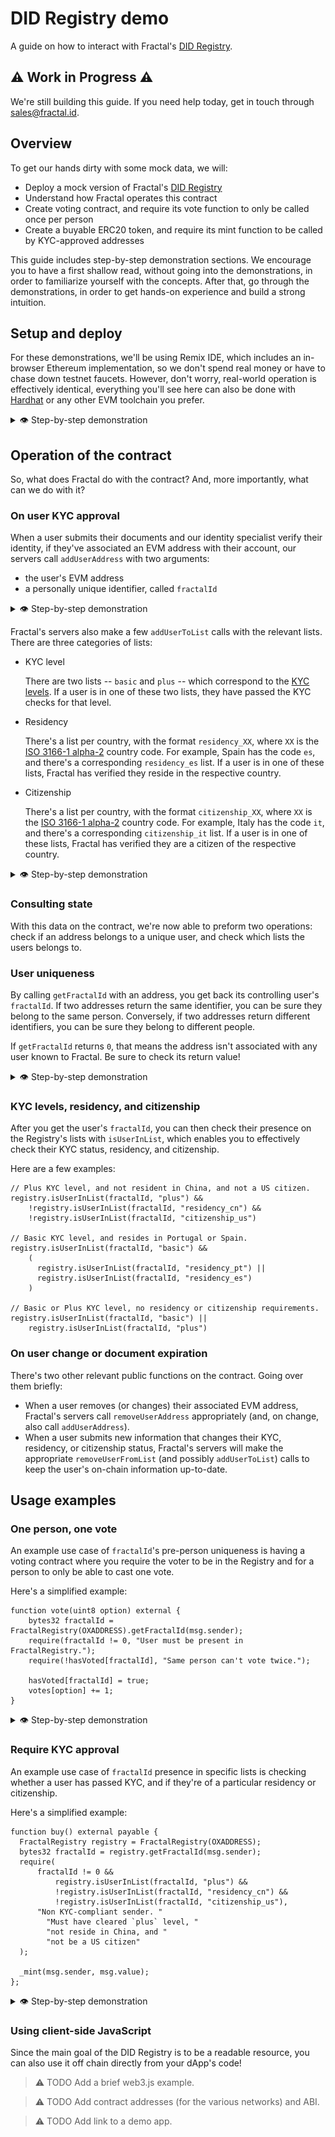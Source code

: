 # DID Registry demo

A guide on how to interact with Fractal's [DID Registry](https://github.com/trustfractal/web3-identity#option-2-did-registry-lookup).

## ⚠️ Work in Progress ⚠️

We're still building this guide. If you need help today, get in touch through <sales@fractal.id>.

## Overview

To get our hands dirty with some mock data, we will:

- Deploy a mock version of Fractal's [DID Registry](https://github.com/trustfractal/web3-identity/blob/main/FractalRegistry.sol)
- Understand how Fractal operates this contract
- Create voting contract, and require its vote function to only be called once per person
- Create a buyable ERC20 token, and require its mint function to be called by KYC-approved addresses

This guide includes step-by-step demonstration sections. We encourage you to have a first shallow read, without going into the demonstrations, in order to familiarize yourself with the concepts. After that, go through the demonstrations, in order to get hands-on experience and build a strong intuition.

## Setup and deploy

For these demonstrations, we'll be using Remix IDE, which includes an in-browser Ethereum implementation, so we don't spend real money or have to chase down testnet faucets. However, don't worry, real-world operation is effectively identical, everything you'll see here can also be done with [Hardhat](https://hardhat.org/) or any other EVM toolchain you prefer.

<details>
  <summary>👁 Step-by-step demonstration</summary>

In order to make this guide accessible to non-blockchain developers, we've included step-by-step screenshots. If you're a blockchain developer and you're familiar with Remix IDE, feel free to skip these.

Let's get started! First off, let's start by deploying our own copy of a FractalRegistry.

- Go to [Remix IDE](https://remix.ethereum.org/) and clone this git repo as a workspace.

  <details>
    <summary>📸 Step-by-step screenshots</summary>

  - On your browser, go to `https://remix.ethereum.org/`. Accept or decline their analytics collection.

    <img src="media/01-01.png" />

  - Click through the welcome wizard.

    <img src="media/01-02.png" />

  - The Remix IDE should now be ready to be used. You should look like this:

    <img src="media/01-03.png" />

  - Click on "Clone Git Repository"

    <img src="media/01-04.png" />

  - Input `https://github.com/trustfractal/did_registry_demo` and click "Ok"

    <img src="media/01-05.png" />

  - Remix will take a few seconds to do the clone. After it's done, you should see new files on the left bar:

    <img src="media/01-06.png" />

  </details>

- Compile and deploy the `contracts/1_FractalRegistry.sol` contract. Use your own address as `root`.

  <details>
    <summary>📸 Step-by-step screenshots</summary>

  - On the file browser on the left, click "contracts", and then "1_FractalRegistry.sol".

    <img src="media/01-07.png" />

  - With that file open, click on the "Solidity compiler" tab

    <img src="media/01-08.png" />

  - Click on the "Compile 01_FractalRegistry.sol" button

    <img src="media/01-09.png" />

  - Everything should go well, and you should see a green checkmark on the tab

    <img src="media/01-10.png" />

  - Next, click on the "Deploy & run transactions" tab

    <img src="media/01-11.png" />

  - We're now going to deploy the contract we've just deployed. In order to do that, the contract needs to know who will be able to change its state. That's going to be the account we're currently using. Click on the "Copy account to clipboard" button.

    <img src="media/01-13.png" />

  - Paste it on the box to the right of the "Deploy" button, and press that button.

    <img src="media/01-14.png" />

  - The contract is now deployed. You should be able to see three consequences:

    1. Your account's balance went down a little bit. This is because it was spent as gas to perform the deployment.
    2. You should see a success message on the console on the bottom.
    3. You should now have a contract entry on the bottom left.

    <img src="media/01-15.png" />

We now have a working FractalRegistry deployment to play around with! 🎉

  </details>

</details>

## Operation of the contract

So, what does Fractal do with the contract? And, more importantly, what can we do with it?

### On user KYC approval

When a user submits their documents and our identity specialist verify their identity, if they've associated an EVM address with their account, our servers call `addUserAddress` with two arguments:

- the user's EVM address
- a personally unique identifier, called `fractalId`

<details>
  <summary>👁 Step-by-step demonstration</summary>

TODO-screenshots

Let's use ourselves as an example.

- Go to the "Deploy & run transactions"
  - Click the arrow on the left of "FRACTALREGISTRY", below "Deployed Contracts"
  - Click the arrow on the right of "addUserAddre..."
    - On the `addr` field, paste your own address
    - On the `fractalId` field, let's paste:
      ```
      0x0123456789ABCDEF0123456789ABCDEF0123456789ABCDEF0123456789ABCDEF
      ```
      As mentioned, when Fractal's servers call this method, this value is a personal unique identifier.
  - Click "transact"

Our address is now in the FractalRegistry! 🚀

</details>

Fractal's servers also make a few `addUserToList` calls with the relevant lists. There are three categories of lists:

- KYC level

  There are two lists -- `basic` and `plus` -- which correspond to the [KYC levels](https://docs.developer.fractal.id/kyc-levels). If a user is in one of these two lists, they have passed the KYC checks for that level.

- Residency

  There's a list per country, with the format `residency_XX`, where `XX` is the [ISO 3166-1 alpha-2](https://en.wikipedia.org/wiki/ISO_3166-1_alpha-2) country code. For example, Spain has the code `es`, and there's a corresponding `residency_es` list. If a user is in one of these lists, Fractal has verified they reside in the respective country.

- Citizenship

  There's a list per country, with the format `citizenship_XX`, where `XX` is the [ISO 3166-1 alpha-2](https://en.wikipedia.org/wiki/ISO_3166-1_alpha-2) country code. For example, Italy has the code `it`, and there's a corresponding `citizenship_it` list. If a user is in one of these lists, Fractal has verified they are a citizen of the respective country.

<details>
  <summary>👁 Step-by-step demonstration</summary>

TODO-screenshots

Let's use ourselves as an example. Let's pretend we're a Portuguese citizen (`pt`) that lives in Finland (`fi`) that has passed KYC level `plus`.

- Go to the "Deploy & run transactions"

  - Click the arrow on the left of "FRACTALREGISTRY", below "Deployed Contracts"
  - Click the arrow on the right of "addUserToList"
    - On the `userId` field, paste the fractalId we've used before:
      ```
      0x0000000000000000000000000000000000000000000000000000000000000001
      ```
    - On the `listId` field, put in `plus`
  - Click "transact"

    You should see an entry on the console (bottom portion of the window) with a big green checkmark, which indicates success.

  - Let's do another "addUserToList" call for our citizenship
    - On the `listId` field, put in `citizenship_pt`
  - Let's do another "addUserToList" call for our residency
    - On the `listId` field, put in `residency_fi`
  - Click "transact"

        You should see another success checkmark on the console

We've now successfully emulated Fractal's operation of the contract, and we can now see how we'd interact with it to check a user's status! 🕵️

</details>

### Consulting state

With this data on the contract, we're now able to preform two operations: check if an address belongs to a unique user, and check which lists the users belongs to.

### User uniqueness

By calling `getFractalId` with an address, you get back its controlling user's `fractalId`. If two addresses return the same identifier, you can be sure they belong to the same person. Conversely, if two addresses return different identifiers, you can be sure they belong to different people.

If `getFractalId` returns `0`, that means the address isn't associated with any user known to Fractal. Be sure to check its return value!

<details>
  <summary>👁 Step-by-step demonstration</summary>

TODO-screenshots

Let's use ourselves as an example.

- Go to the "Deploy & run transactions"
  - Click the arrow on the left of "FRACTALREGISTRY", below "Deployed Contracts"
  - Click the arrow on the right of "getFractalId"
    - On the `addr` field, paste your own address
  - Click "call"
  - Below the "call" button, you should now see:
    ```
    0: bytes32: 0x0000000000000000000000000000000000000000000000000000000000000001
    ```

This is us getting back the same identifier we've input before in this guide. 👌

</details>

### KYC levels, residency, and citizenship

After you get the user's `fractalId`, you can then check their presence on the Registry's lists with `isUserInList`, which enables you to effectively check their KYC status, residency, and citizenship.

Here are a few examples:

```solidity
// Plus KYC level, and not resident in China, and not a US citizen.
registry.isUserInList(fractalId, "plus") &&
    !registry.isUserInList(fractalId, "residency_cn") &&
    !registry.isUserInList(fractalId, "citizenship_us")

// Basic KYC level, and resides in Portugal or Spain.
registry.isUserInList(fractalId, "basic") &&
    (
      registry.isUserInList(fractalId, "residency_pt") ||
      registry.isUserInList(fractalId, "residency_es")
    )

// Basic or Plus KYC level, no residency or citizenship requirements.
registry.isUserInList(fractalId, "basic") ||
    registry.isUserInList(fractalId, "plus")
```

### On user change or document expiration

There's two other relevant public functions on the contract. Going over them briefly:

- When a user removes (or changes) their associated EVM address, Fractal's servers call `removeUserAddress` appropriately (and, on change, also call `addUserAddress`).
- When a user submits new information that changes their KYC, residency, or citizenship status, Fractal's servers will make the appropriate `removeUserFromList` (and possibly `addUserToList`) calls to keep the user's on-chain information up-to-date.

## Usage examples

### One person, one vote

An example use case of `fractalId`'s pre-person uniqueness is having a voting contract where you require the voter to be in the Registry and for a person to only be able to cast one vote.

Here's a simplified example:

```solidity
function vote(uint8 option) external {
    bytes32 fractalId = FractalRegistry(OXADDRESS).getFractalId(msg.sender);
    require(fractalId != 0, "User must be present in FractalRegistry.");
    require(!hasVoted[fractalId], "Same person can't vote twice.");

    hasVoted[fractalId] = true;
    votes[option] += 1;
}
```

<details>
  <summary>👁 Step-by-step demonstration</summary>

TODO-screenshots

TODO get this out into its own JS file to make it less tedious? 🫥

</details>

### Require KYC approval

An example use case of `fractalId` presence in specific lists is checking whether a user has passed KYC, and if they're of a particular residency or citizenship.

Here's a simplified example:

```solidity
function buy() external payable {
  FractalRegistry registry = FractalRegistry(OXADDRESS);
  bytes32 fractalId = registry.getFractalId(msg.sender);
  require(
      fractalId != 0 &&
          registry.isUserInList(fractalId, "plus") &&
          !registry.isUserInList(fractalId, "residency_cn") &&
          !registry.isUserInList(fractalId, "citizenship_us"),
      "Non KYC-compliant sender. "
        "Must have cleared `plus` level, "
        "not reside in China, and "
        "not be a US citizen"
  );

  _mint(msg.sender, msg.value);
};
```

<details>
  <summary>👁 Step-by-step demonstration</summary>

TODO-screenshots

TODO get this out into its own JS file to make it less tedious? 🫥

</details>

### Using client-side JavaScript

Since the main goal of the DID Registry is to be a readable resource, you can also use it off chain directly from your dApp's code!

> ⚠️ TODO Add a brief web3.js example.

> ⚠️ TODO Add contract addresses (for the various networks) and ABI.

> ⚠️ TODO Add link to a demo app.
